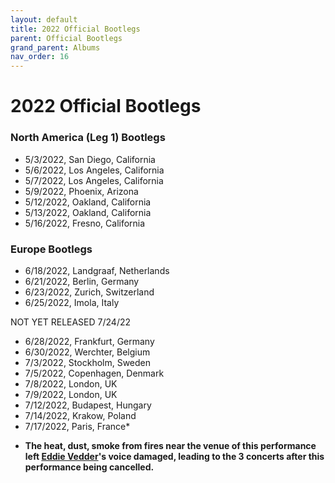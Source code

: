 ```yaml
---
layout: default
title: 2022 Official Bootlegs
parent: Official Bootlegs
grand_parent: Albums
nav_order: 16
---
```


# 2022 Official Bootlegs

### North America (Leg 1) Bootlegs

- 5/3/2022, San Diego, California
- 5/6/2022, Los Angeles, California
- 5/7/2022, Los Angeles, California
- 5/9/2022, Phoenix, Arizona
- 5/12/2022, Oakland, California
- 5/13/2022, Oakland, California
- 5/16/2022, Fresno, California

### Europe Bootlegs

- 6/18/2022, Landgraaf, Netherlands
- 6/21/2022, Berlin, Germany
- 6/23/2022, Zurich, Switzerland
- 6/25/2022, Imola, Italy

NOT YET RELEASED 7/24/22

- 6/28/2022, Frankfurt, Germany
- 6/30/2022, Werchter, Belgium
- 7/3/2022, Stockholm, Sweden
- 7/5/2022, Copenhagen, Denmark
- 7/8/2022, London, UK
- 7/9/2022, London, UK
- 7/12/2022, Budapest, Hungary
- 7/14/2022, Krakow, Poland
- 7/17/2022, Paris, France*

* **The heat, dust, smoke from fires near the venue of this performance left [Eddie Vedder](https://pearljamopedia.ml/docs/Notable-Mentions/Current-Members/Eddie-Vedder)'s voice damaged, leading to the 3 concerts after this performance being cancelled.**
